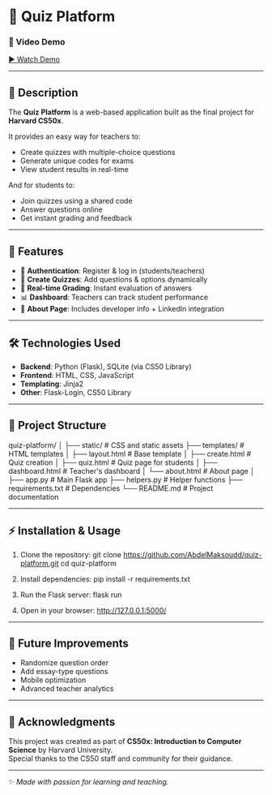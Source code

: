 # 📘 Quiz Platform

### 🎥 Video Demo  
[▶️ Watch Demo](https://youtu.be/YOUR_VIDEO_LINK)

---

## 📝 Description
The **Quiz Platform** is a web-based application built as the final project for **Harvard CS50x**.  

It provides an easy way for teachers to:
- Create quizzes with multiple-choice questions  
- Generate unique codes for exams  
- View student results in real-time  

And for students to:
- Join quizzes using a shared code  
- Answer questions online  
- Get instant grading and feedback  

---

## 🚀 Features
- 🔑 **Authentication**: Register & log in (students/teachers)  
- 📝 **Create Quizzes**: Add questions & options dynamically  
- 🎯 **Real-time Grading**: Instant evaluation of answers  
- 📊 **Dashboard**: Teachers can track student performance  
- 👤 **About Page**: Includes developer info + LinkedIn integration  

---

## 🛠️ Technologies Used
- **Backend**: Python (Flask), SQLite (via CS50 Library)  
- **Frontend**: HTML, CSS, JavaScript  
- **Templating**: Jinja2  
- **Other**: Flask-Login, CS50 Library  

---

## 📂 Project Structure
quiz-platform/
│
├── static/             # CSS and static assets
├── templates/          # HTML templates
│   ├── layout.html     # Base template
│   ├── create.html     # Quiz creation
│   ├── quiz.html       # Quiz page for students
│   ├── dashboard.html  # Teacher's dashboard
│   └── about.html      # About page
│
├── app.py              # Main Flask app
├── helpers.py          # Helper functions
├── requirements.txt    # Dependencies
└── README.md           # Project documentation

---

## ⚡ Installation & Usage
1. Clone the repository:
   git clone https://github.com/AbdelMaksoudd/quiz-platform.git
   cd quiz-platform

2. Install dependencies:
   pip install -r requirements.txt

3. Run the Flask server:
   flask run

4. Open in your browser:
   http://127.0.0.1:5000/

---

## 🔮 Future Improvements
- Randomize question order  
- Add essay-type questions  
- Mobile optimization  
- Advanced teacher analytics  

---

## 🙌 Acknowledgments
This project was created as part of **CS50x: Introduction to Computer Science** by Harvard University.  
Special thanks to the CS50 staff and community for their guidance.  

---

✨ *Made with passion for learning and teaching.*

